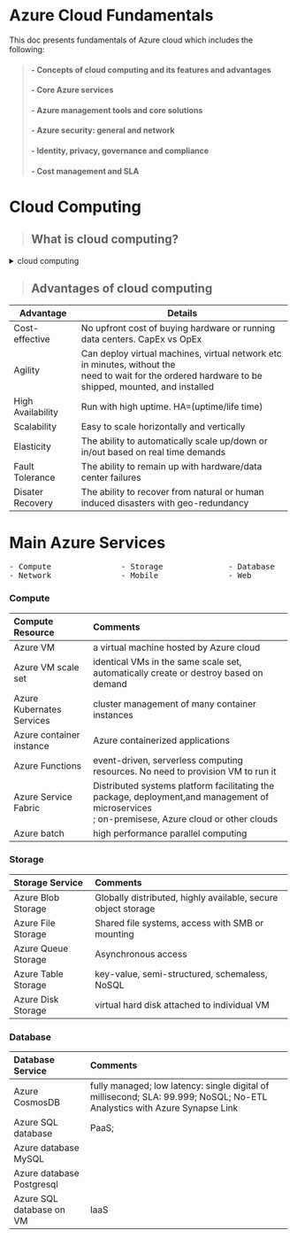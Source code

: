 # Azure Cloud Fundamentals

This doc presents fundamentals of Azure cloud which includes the following:


> ####   - Concepts of cloud computing and its features and advantages
> ####   - Core Azure services
> ####   - Azure management tools and core solutions
> ####   - Azure security: general and network
> ####   - Identity, privacy, governance and compliance
> ####   - Cost management and SLA





# Cloud Computing

> ## What is cloud computing?

<details><summary> cloud computing </summary><p>
<pre>
- Using the Internet to deliver from remote computing services: computing; networking; 
  storage; analytics; and intelligence etc.
- Virtual rather than physical
- pay as you go
- rental rather ownership
</pre>
</p></details>

> ## Advantages of cloud computing


| Advantage  | Details |
|---|---|
|Cost-effective | No upfront cost of buying hardware or running data centers. CapEx vs OpEx |
|Agility | Can deploy virtual machines, virtual network etc in minutes, without the <br>need to wait for the ordered hardware to be shipped, mounted, and installed |
|High Availability | Run with high uptime. HA=(uptime/life time)|
|Scalability | Easy to scale horizontally and vertically |
|Elasticity | The ability to automatically scale up/down or in/out based on real time demands |
|Fault Tolerance | The ability to remain up with hardware/data center failures|
|Disater Recovery | The ability to recover from natural or human induced disasters with geo-redundancy|

# Main Azure Services

<pre>
- Compute               - Storage              - Database          - Big Data     - AI
- Network               - Mobile               - Web               - IoT          - DevOps
</pre>


### Compute
 
 | Compute Resource | Comments |
 | :--- |:---|
 | Azure VM | a virtual machine hosted by Azure cloud |
 | Azure VM scale set | identical VMs in the same scale set, automatically create or destroy based on demand |
 | Azure Kubernates Services | cluster management of many container instances |
 | Azure container instance | Azure containerized applications|
 | Azure Functions | event-driven, serverless computing resources. No need to provision VM to run it |
 | Azure Service Fabric | Distributed systems platform facilitating the package, deployment,and management of microservices <br> ; on-premisese, Azure cloud or other clouds |
 | Azure batch | high performance parallel computing |



### Storage
 | Storage Service | Comments |
 |:---|:---|
 |Azure Blob Storage| Globally distributed, highly available, secure object storage |
 |Azure File Storage | Shared file systems, access with SMB or mounting |
 |Azure Queue Storage | Asynchronous access |
 |Azure Table Storage | key-value, semi-structured, schemaless, NoSQL |
 |Azure Disk Storage | virtual hard disk attached to individual VM |



### Database

| Database Service | Comments |
|:---|:---|
|Azure CosmosDB |fully managed; low latency: single digital of millisecond; SLA: 99.999; NoSQL; No-ETL Analystics with Azure Synapse Link |
|Azure SQL database | PaaS;|
|Azure database MySQL ||
|Azure database Postgresql ||
|Azure SQL database on VM | IaaS|
